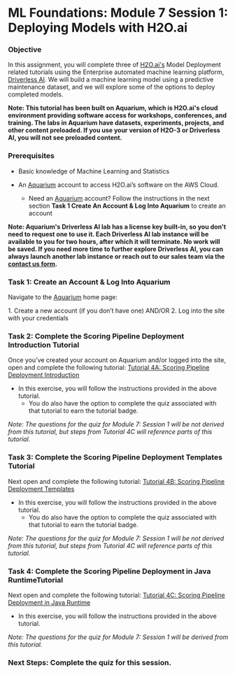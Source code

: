 # ML Foundations: Module 7 Session 1: Deploying Models with H2O.ai

### Objective


In this assignment, you will complete three of [H2O.ai's](https://www.h2o.ai/) Model Deployment related tutorials using the Enterprise automated machine learning platform, [Driverless AI](https://www.h2o.ai/products/h2o-driverless-ai/).  We will build a machine learning model using a predictive maintenance dataset, and we will explore some of the options to deploy completed models. 

**Note: This tutorial has been built on Aquarium, which is H2O.ai's cloud environment providing software access for workshops, conferences, and training. The labs in Aquarium have datasets, experiments, projects, and other content preloaded. If you use your version of H2O-3 or Driverless AI, you will not see preloaded content.**


### Prerequisites


- Basic knowledge of Machine Learning and Statistics

- An [Aquarium](https://aquarium.h2o.ai/) account to access H2O.ai’s software on the AWS Cloud. 
   - Need an [Aquarium](https://aquarium.h2o.ai/) account? Follow the instructions in the next section **Task 1 Create An Account & Log Into Aquarium** to create an account
 
**Note: Aquarium's Driverless AI lab has a license key built-in, so you don't need to request one to use it. Each Driverless AI lab instance will be available to you for two hours, after which it will terminate. No work will be saved. If you need more time to further explore Driverless AI, you can always launch another lab instance or reach out to our sales team via the [contact us form](https://www.h2o.ai/company/contact/).**


### Task 1:  Create an Account & Log Into Aquarium
 
Navigate to the [Aquarium](https://aquarium.h2o.ai/login) home page: 

1\. Create a new account (if you don’t have one) AND/OR
2\. Log into the site with your credentials


### Task 2: Complete the Scoring Pipeline Deployment Introduction Tutorial


Once you’ve created your account on Aquarium and/or logged into the site, open and complete the following tutorial: [Tutorial 4A: Scoring Pipeline Deployment Introduction](https://training.h2o.ai/products/tutorial-4a-scoring-pipeline-deployment-introduction)

- In this exercise, you will follow the instructions provided in the above tutorial.
   - You do also have the option to complete the quiz associated with that tutorial to earn the tutorial badge.

*Note: The questions for the quiz for Module 7: Session 1 will be not derived from this tutorial, but steps from Tutorial 4C will reference parts of this tutorial.*


### Task 3: Complete the Scoring Pipeline Deployment Templates Tutorial 

Next open and complete the following tutorial: [Tutorial 4B: Scoring Pipeline Deployment Templates](https://training.h2o.ai/products/tutorial-4b-scoring-pipeline-deployment-templates)

- In this exercise, you will follow the instructions provided in the above tutorial.
   - You do also have the option to complete the quiz associated with that tutorial to earn the tutorial badge.
 
*Note: The questions for the quiz for Module 7: Session 1 will be not derived from this tutorial, but steps from Tutorial 4C will reference parts of this tutorial.*

### Task 4: Complete the Scoring Pipeline Deployment in Java RuntimeTutorial

Next open and complete the following tutorial: [Tutorial 4C: Scoring Pipeline Deployment in Java Runtime](https://training.h2o.ai/products/tutorial-4c-scoring-pipeline-deployment-in-java-runtime)

- In this exercise, you will follow the instructions provided in the above tutorial.


*Note: The questions for the quiz for Module 7: Session 1 will be derived from this tutorial.*

### Next Steps: Complete the quiz for this session.
